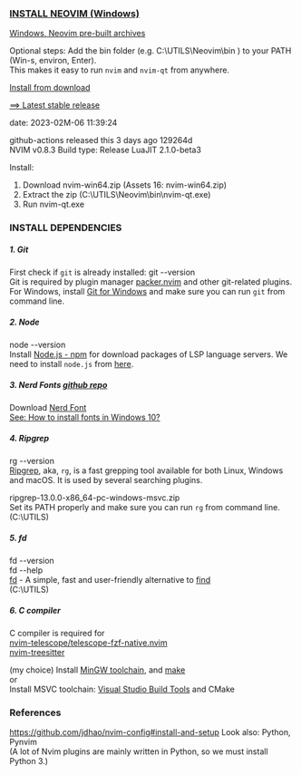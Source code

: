 ### [INSTALL NEOVIM (Windows)](https://github.com/neovim/neovim/wiki/Installing-Neovim)

[Windows, Neovim pre-built archives](https://github.com/neovim/neovim/wiki/Installing-Neovim#pre-built-archives)

Optional steps:
Add the bin folder (e.g. C:\UTILS\Neovim\bin ) to your PATH (Win-s, environ, Enter).  
This makes it easy to run `nvim` and `nvim-qt` from anywhere.  

[Install from download](https://github.com/neovim/neovim/wiki/Installing-Neovim#install-from-download)  

[==> Latest stable release](https://github.com/neovim/neovim/releases/tag/stable)  

date: 2023-02M-06 11:39:24

github-actions released this 3 days ago 129264d  
NVIM v0.8.3
Build type: Release
LuaJIT 2.1.0-beta3

Install:
1. Download nvim-win64.zip (Assets 16: nvim-win64.zip)
2. Extract the zip (C:\UTILS\Neovim\bin\nvim-qt.exe)
3. Run nvim-qt.exe



### INSTALL DEPENDENCIES

##### 1. Git
First check if `git` is already installed:  git --version  
Git is required by plugin manager [packer.nvim](https://github.com/wbthomason/packer.nvim) and other git-related plugins.  
For Windows, install [Git for Windows](https://git-scm.com/download/win) and make sure you can run `git` from command line.  

##### 2. Node
node --version  
Install [Node.js - npm](https://docs.npmjs.com/downloading-and-installing-node-js-and-npm) for download packages of LSP language servers.
We need to install `node.js` from [here](https://nodejs.org/en/download/).

##### 3. Nerd Fonts [github repo](https://github.com/ryanoasis/nerd-fonts)
Download [Nerd Font](https://www.nerdfonts.com/font-downloads)  
[See: How to install fonts in Windows 10?](https://support.microsoft.com/en-us/office/add-a-font-b7c5f17c-4426-4b53-967f-455339c564c1)

##### 4. Ripgrep
rg --version  
[Ripgrep](https://github.com/BurntSushi/ripgrep/releases), aka, `rg`, is a fast grepping tool available for both Linux, Windows and macOS.
It is used by several searching plugins.  

ripgrep-13.0.0-x86_64-pc-windows-msvc.zip  
Set its PATH properly and make sure you can run `rg` from command line.  
(C:\UTILS\)

##### 5. fd
fd --version  
fd --help  
[fd](https://github.com/sharkdp/fd/releases) - A simple, fast and user-friendly alternative to [find](https://www.gnu.org/software/findutils/)  
(C:\UTILS\)

##### 6. C compiler
C compiler is required for  
[nvim-telescope/telescope-fzf-native.nvim](https://github.com/nvim-telescope/telescope-fzf-native.nvim#make-linux-macos-windows-with-mingw)  
[nvim-treesitter](https://github.com/nvim-treesitter/nvim-treesitter/wiki/Windows-support#which-c-compiler-will-be-used)  

(my choice) Install [MinGW toolchain](https://www.mingw-w64.org/), and [make](https://www.gnu.org/software/make/)  
or  
Install MSVC toolchain: [Visual Studio Build Tools](https://visualstudio.microsoft.com/downloads/#build-tools-for-visual-studio-2019) and CMake


### References
https://github.com/jdhao/nvim-config#install-and-setup
Look also: Python, Pynvim  
(A lot of Nvim plugins are mainly written in Python, so we must install Python 3.)

